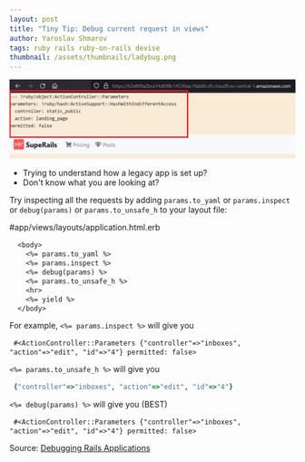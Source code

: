 ```yaml
---
layout: post
title: "Tiny Tip: Debug current request in views"
author: Yaroslav Shmarov
tags: ruby rails ruby-on-rails devise
thumbnail: /assets/thumbnails/ladybug.png
---
```


![rails-debug-request-params](/assets/images/rails-debug-request-params.png)

* Trying to understand how a legacy app is set up?
* Don't know what you are looking at?

Try inspecting all the requests by adding `params.to_yaml` or `params.inspect` or `debug(params)` or `params.to_unsafe_h` to your layout file:

#app/views/layouts/application.html.erb
```
  <body>
    <%= params.to_yaml %>
    <%= params.inspect %>
    <%= debug(params) %>
    <%= params.to_unsafe_h %>
    <hr>
    <%= yield %>
  </body>
```

For example, `<%= params.inspect %>` will give you

```
 #<ActionController::Parameters {"controller"=>"inboxes", "action"=>"edit", "id"=>"4"} permitted: false> 
```

`<%= params.to_unsafe_h %>` will give you

```ruby
 {"controller"=>"inboxes", "action"=>"edit", "id"=>"4"} 
```

`<%= debug(params) %>` will give you (BEST)

```
 #<ActionController::Parameters {"controller"=>"inboxes", "action"=>"edit", "id"=>"4"} permitted: false> 
```

Source: [Debugging Rails Applications](https://edgeguides.rubyonrails.org/debugging_rails_applications.html)

